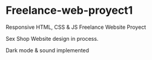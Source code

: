 # Freelance-web-proyect1
Responsive HTML, CSS &amp; JS Freelance Website Proyect

Sex Shop Website design in process. 

Dark mode & sound implemented

